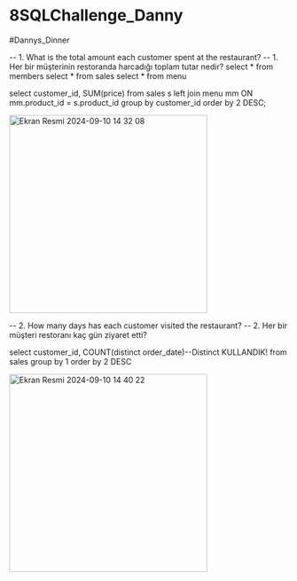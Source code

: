 # 8SQLChallenge_Danny
#Dannys_Dinner


-- 1. What is the total amount each customer spent at the restaurant?
-- 1. Her bir müşterinin restoranda harcadığı toplam tutar nedir?
select * from members
select * from sales 
select * from menu

select customer_id, SUM(price)
from sales s
left join menu mm ON mm.product_id = s.product_id
group by customer_id
order by 2 DESC;


<img width="357" alt="Ekran Resmi 2024-09-10 14 32 08" src="https://github.com/user-attachments/assets/864e2299-1b44-4f1c-8b5b-db2047ff813a">


-- 2. How many days has each customer visited the restaurant?
-- 2. Her bir müşteri restoranı kaç gün ziyaret etti?

select customer_id, COUNT(distinct order_date)--Distinct KULLANDIK!
from sales
group by 1
order by 2 DESC


<img width="357" alt="Ekran Resmi 2024-09-10 14 40 22" src="https://github.com/user-attachments/assets/1c436a8c-da15-4489-bf3d-c743f2e21032">
